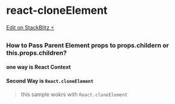 # react-cloneElement

[Edit on StackBlitz ⚡️](https://stackblitz.com/edit/react-cloneemelemt)

### How to Pass Parent Element props to props.childern or this.props.children?

#### one way is React Context

#### Second Way is `React.cloneElement`

> this sample wokrs with `React.cloneElement`